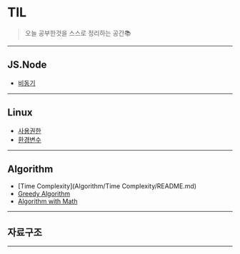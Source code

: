 # TIL
> 오늘 공부한것을 스스로 정리하는 공간📚
***

## JS.Node

- [비동기]()

---

## Linux

- [사용권한](Linux/environment_varaible.md)
- [환경변수](Linux/environment_varaible.md)

---

## Algorithm

- [Time Complexity](Algorithm/Time Complexity/README.md)
- [Greedy Algorithm]()
- [Algorithm with Math]()

---

## 자료구조




---
